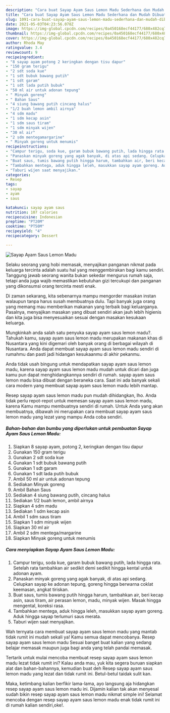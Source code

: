 ```yaml
---
description: "Cara buat Sayap Ayam Saus Lemon Madu Sederhana dan Mudah Dibuat"
title: "Cara buat Sayap Ayam Saus Lemon Madu Sederhana dan Mudah Dibuat"
slug: 1091-cara-buat-sayap-ayam-saus-lemon-madu-sederhana-dan-mudah-dibuat
date: 2021-05-03T04:23:56.078Z
image: https://img-global.cpcdn.com/recipes/0a450168ecf44177/680x482cq70/sayap-ayam-saus-lemon-madu-foto-resep-utama.jpg
thumbnail: https://img-global.cpcdn.com/recipes/0a450168ecf44177/680x482cq70/sayap-ayam-saus-lemon-madu-foto-resep-utama.jpg
cover: https://img-global.cpcdn.com/recipes/0a450168ecf44177/680x482cq70/sayap-ayam-saus-lemon-madu-foto-resep-utama.jpg
author: Rhoda May
ratingvalue: 3.4
reviewcount: 9
recipeingredient:
- "8 sayap ayam potong 2 keringkan dengan tisu dapur"
- "150 gram terigu"
- "2 sdt soda kue"
- "1 sdt bubuk bawang putih"
- "1 sdt garam"
- "1 sdt lada putih bubuk"
- "50 ml air untuk adonan tepung"
- " Minyak goreng"
- " Bahan Saus"
- "4 siung bawang putih cincang halus"
- "1/2 buah lemon ambil airnya"
- "4 sdm madu"
- "1 sdm kecap asin"
- "1 sdm saus tiram"
- "1 sdm minyak wijen"
- "30 ml air"
- "2 sdm mentegamargarine"
- " Minyak goreng untuk menumis"
recipeinstructions:
- "Campur terigu, soda kue, garam bubuk bawang putih, lada hingga rata. Setelah rata tambahkan air sedikit demi sedikit hingga kental untuk adonan ayam."
- "Panaskan minyak goreng yang agak banyak, di atas api sedang. Celupkan sayap ke adonan tepung, goreng hingga berwarna coklat keemasan, angkat tiriskan."
- "Buat saus, tumis bawang putih hingga harum, tambahkan air, beri kecap asin, saus tiram, air perasan lemon, madu, minyak wijen. Masak hingga mengental, koreksi rasa."
- "Tambahkan mentega, aduk hingga leleh, masukkan sayap ayam goreng. Aduk hingga sayap terlumuri saus merata."
- "Taburi wijen saat menyajikan."
categories:
- Resep
tags:
- sayap
- ayam
- saus

katakunci: sayap ayam saus 
nutrition: 107 calories
recipecuisine: Indonesian
preptime: "PT20M"
cooktime: "PT50M"
recipeyield: "4"
recipecategory: Dessert

---
```



![Sayap Ayam Saus Lemon Madu](https://img-global.cpcdn.com/recipes/0a450168ecf44177/680x482cq70/sayap-ayam-saus-lemon-madu-foto-resep-utama.jpg)

Selaku seorang yang hobi memasak, menyajikan panganan nikmat pada keluarga tercinta adalah suatu hal yang menggembirakan bagi kamu sendiri. Tanggung jawab seorang  wanita bukan sekedar mengurus rumah saja, tetapi anda juga wajib memastikan kebutuhan gizi tercukupi dan panganan yang dikonsumsi orang tercinta mesti enak.

Di zaman  sekarang, kita sebenarnya mampu mengorder masakan instan walaupun tanpa harus susah membuatnya dulu. Tapi banyak juga orang yang memang mau memberikan makanan yang terbaik bagi keluarganya. Pasalnya, menyajikan masakan yang dibuat sendiri akan jauh lebih higienis dan kita juga bisa menyesuaikan sesuai dengan masakan kesukaan keluarga. 



Mungkinkah anda salah satu penyuka sayap ayam saus lemon madu?. Tahukah kamu, sayap ayam saus lemon madu merupakan makanan khas di Nusantara yang kini digemari oleh banyak orang di berbagai wilayah di Nusantara. Anda dapat membuat sayap ayam saus lemon madu sendiri di rumahmu dan pasti jadi hidangan kesukaanmu di akhir pekanmu.

Anda tidak usah bingung untuk mendapatkan sayap ayam saus lemon madu, karena sayap ayam saus lemon madu mudah untuk dicari dan juga kamu pun dapat menghidangkannya sendiri di rumah. sayap ayam saus lemon madu bisa dibuat dengan beraneka cara. Saat ini ada banyak sekali cara modern yang membuat sayap ayam saus lemon madu lebih mantap.

Resep sayap ayam saus lemon madu pun mudah dihidangkan, lho. Anda tidak perlu repot-repot untuk memesan sayap ayam saus lemon madu, karena Kamu mampu membuatnya sendiri di rumah. Untuk Anda yang akan membuatnya, dibawah ini merupakan cara membuat sayap ayam saus lemon madu yang lezat yang mampu Anda coba sendiri.

<!--inarticleads1-->

##### Bahan-bahan dan bumbu yang diperlukan untuk pembuatan Sayap Ayam Saus Lemon Madu:

1. Siapkan 8 sayap ayam, potong 2, keringkan dengan tisu dapur
1. Gunakan 150 gram terigu
1. Gunakan 2 sdt soda kue
1. Gunakan 1 sdt bubuk bawang putih
1. Gunakan 1 sdt garam
1. Gunakan 1 sdt lada putih bubuk
1. Ambil 50 ml air untuk adonan tepung
1. Sediakan  Minyak goreng
1. Ambil  Bahan Saus
1. Sediakan 4 siung bawang putih, cincang halus
1. Sediakan 1/2 buah lemon, ambil airnya
1. Siapkan 4 sdm madu
1. Sediakan 1 sdm kecap asin
1. Ambil 1 sdm saus tiram
1. Siapkan 1 sdm minyak wijen
1. Siapkan 30 ml air
1. Ambil 2 sdm mentega/margarine
1. Siapkan  Minyak goreng untuk menumis




<!--inarticleads2-->

##### Cara menyiapkan Sayap Ayam Saus Lemon Madu:

1. Campur terigu, soda kue, garam bubuk bawang putih, lada hingga rata. Setelah rata tambahkan air sedikit demi sedikit hingga kental untuk adonan ayam.
1. Panaskan minyak goreng yang agak banyak, di atas api sedang. Celupkan sayap ke adonan tepung, goreng hingga berwarna coklat keemasan, angkat tiriskan.
1. Buat saus, tumis bawang putih hingga harum, tambahkan air, beri kecap asin, saus tiram, air perasan lemon, madu, minyak wijen. Masak hingga mengental, koreksi rasa.
1. Tambahkan mentega, aduk hingga leleh, masukkan sayap ayam goreng. Aduk hingga sayap terlumuri saus merata.
1. Taburi wijen saat menyajikan.




Wah ternyata cara membuat sayap ayam saus lemon madu yang mantab tidak rumit ini mudah sekali ya! Kamu semua dapat mencobanya. Resep sayap ayam saus lemon madu Sesuai banget buat kalian yang sedang belajar memasak maupun juga bagi anda yang telah pandai memasak.

Tertarik untuk mulai mencoba membuat resep sayap ayam saus lemon madu lezat tidak rumit ini? Kalau anda mau, yuk kita segera buruan siapkan alat dan bahan-bahannya, kemudian buat deh Resep sayap ayam saus lemon madu yang lezat dan tidak rumit ini. Betul-betul taidak sulit kan. 

Maka, ketimbang kalian berfikir lama-lama, ayo langsung aja hidangkan resep sayap ayam saus lemon madu ini. Dijamin kalian tak akan menyesal sudah bikin resep sayap ayam saus lemon madu nikmat simple ini! Selamat mencoba dengan resep sayap ayam saus lemon madu enak tidak rumit ini di rumah kalian sendiri,oke!.


